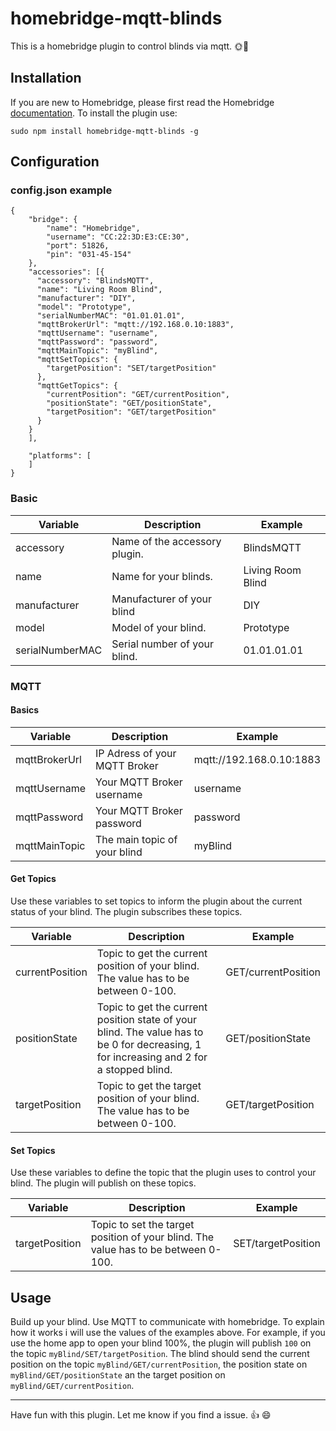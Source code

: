 # homebridge-mqtt-blinds
This is a homebridge plugin to control blinds via mqtt. :sun_with_face::new_moon_with_face:

## Installation
If you are new to Homebridge, please first read the Homebridge [documentation](https://github.com/nfarina/homebridge).
To install the plugin use:
```
sudo npm install homebridge-mqtt-blinds -g
```

## Configuration

### config.json example
```
{
    "bridge": {
        "name": "Homebridge",
        "username": "CC:22:3D:E3:CE:30",
        "port": 51826,
        "pin": "031-45-154"
    },
    "accessories": [{
      "accessory": "BlindsMQTT",
      "name": "Living Room Blind",
      "manufacturer": "DIY",
      "model": "Prototype",
      "serialNumberMAC": "01.01.01.01",
      "mqttBrokerUrl": "mqtt://192.168.0.10:1883",
      "mqttUsername": "username",
      "mqttPassword": "password",
      "mqttMainTopic": "myBlind",
      "mqttSetTopics": {
        "targetPosition": "SET/targetPosition"
      },
      "mqttGetTopics": {
        "currentPosition": "GET/currentPosition",
        "positionState": "GET/positionState",
        "targetPosition": "GET/targetPosition"
      }
    }
    ],

    "platforms": [
    ]
}
```
### Basic
| Variable | Description | Example |
| --- | --- | --- |
| accessory | Name of the accessory plugin. | BlindsMQTT |
| name | Name for your blinds. | Living Room Blind |
| manufacturer | Manufacturer of your blind | DIY |
| model | Model of your blind. | Prototype |
| serialNumberMAC | Serial number of your blind. | 01.01.01.01 |

### MQTT
#### Basics
| Variable | Description | Example |
| --- | --- | --- |
| mqttBrokerUrl| IP Adress of your MQTT Broker | mqtt://192.168.0.10:1883 |
| mqttUsername | Your MQTT Broker username | username |
| mqttPassword | Your MQTT Broker password | password|
| mqttMainTopic | The main topic of your blind | myBlind |

#### Get Topics
Use these variables to set topics to inform the plugin about the current status of your blind. The plugin subscribes these topics. 

| Variable | Description | Example |
| --- | --- | --- |
| currentPosition | Topic to get the current position of your blind. The value has to be between 0-100. | GET/currentPosition |
| positionState | Topic to get the current position state of your blind. The value has to be 0 for decreasing, 1 for increasing and 2 for a stopped blind.  | GET/positionState |
| targetPosition | Topic to get the target position of your blind. The value has to be between 0-100. | GET/targetPosition |

#### Set Topics
Use these variables to define the topic that the plugin uses to control your blind. The plugin will publish on these topics.

| Variable | Description | Example |
| --- | --- | --- |
| targetPosition | Topic to set the target position of your blind. The value has to be between 0-100. | SET/targetPosition |

## Usage
Build up your blind. Use MQTT to communicate with homebridge. To explain how it works i will use the values of the examples above.
For example, if you use the home app to open your blind 100%, the plugin will publish `100`
on the topic `myBlind/SET/targetPosition`. The blind should send the current position on the topic `myBlind/GET/currentPosition`, the position state on `myBlind/GET/positionState` an the target position on `myBlind/GET/currentPosition`.

---------
Have fun with this plugin. Let me know if you find a issue. :+1: :smile:

